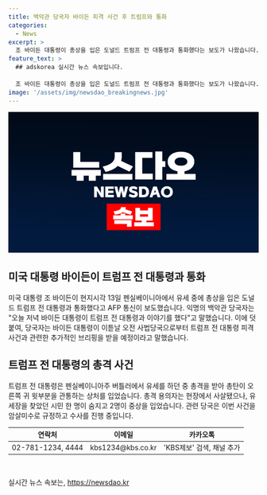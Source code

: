 ```yaml
---
title: 백악관 당국자 바이든 피격 사건 후 트럼프와 통화
categories:
  - News
excerpt: >
  조 바이든 대통령이 총상을 입은 도널드 트럼프 전 대통령과 통화했다는 보도가 나왔습니다. 익명의 백악관 당국자는 이후 바이든 대통령이 사법당국으로부터 추가 브리핑을 받을 예정이라고 전했습니다. 트럼프 전 대통령은 유세 중 총격을 당해 부상을 입었고, 용의자는 사망했으며 시민 한 명이 사망하고 2명이 중상을 입었습니다. 관련 당국은 이를 암살미수로 보고 수사 중입니다.
feature_text: >
  ## adskorea 실시간 뉴스 속보입니다.

  조 바이든 대통령이 총상을 입은 도널드 트럼프 전 대통령과 통화했다는 보도가 나왔습니다. 익명의 백악관 당국자는 이후 바이든 대통령이 사법당국으로부터 추가 브리핑을 받을 예정이라고 전했습니다. 트럼프 전 대통령은 유세 중 총격을 당해 부상을 입었고, 용의자는 사망했으며 시민 한 명이 사망하고 2명이 중상을 입었습니다. 관련 당국은 이를 암살미수로 보고 수사 중입니다.
image: '/assets/img/newsdao_breakingnews.jpg'
---
```


<p><img src="/assets/img/newsdao_breakingnews.jpg" alt="adskorea 속보" /></p>

<h2 data-ke-size="size26">미국 대통령 바이든이 트럼프 전 대통령과 통화</h2>

<p data-ke-size="size16">미국 대통령 조 바이든이 현지시각 13일 펜실베이니아에서 유세 중에 총상을 입은 도널드 트럼프 전 대통령과 통화했다고 AFP 통신이 보도했습니다. 익명의 백악관 당국자는 "오늘 저녁 바이든 대통령이 트럼프 전 대통령과 이야기를 했다"고 말했습니다. 이에 덧붙여, 당국자는 바이든 대통령이 이튿날 오전 사법당국으로부터 트럼프 전 대통령 피격 사건과 관련한 추가적인 브리핑을 받을 예정이라고 말했습니다.</p>

<h2 data-ke-size="size26">트럼프 전 대통령의 총격 사건</h2>

<p data-ke-size="size16">트럼프 전 대통령은 펜실베이니아주 버틀러에서 유세를 하던 중 총격을 받아 총탄이 오른쪽 귀 윗부분을 관통하는 상처를 입었습니다. 총격 용의자는 현장에서 사살됐으나, 유세장을 찾았던 시민 한 명이 숨지고 2명이 중상을 입었습니다. 관련 당국은 이번 사건을 암살미수로 규정하고 수사를 진행 중입니다.</p>

<table>
<thead>
<tr>
<th style="text-align: center;">연락처</th>
<th style="text-align: center;">이메일</th>
<th style="text-align: center;">카카오톡</th>
</tr>
</thead>
<tbody>
<tr>
<td style="text-align: center;">02-781-1234, 4444</td>
<td style="text-align: center;">kbs1234@kbs.co.kr</td>
<td style="text-align: center;">'KBS제보' 검색, 채널 추가</td>
</tr>
</tbody>
</table>

<p data-ke-size="size16">&nbsp;</p>
실시간 뉴스 속보는, <a href="https://newsdao.kr" rel="dofollow">https://newsdao.kr</a>


